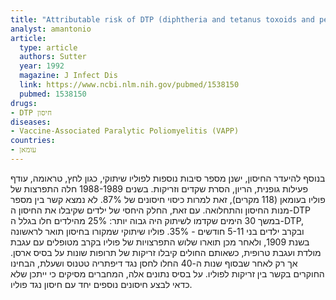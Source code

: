 ```yaml
---
title: "Attributable risk of DTP (diphtheria and tetanus toxoids and pertussis vaccine) injection in provoking paralytic poliomyelitis during a large outbreak in Oman"
analyst: amantonio
article:
  type: article
  authors: Sutter
  year: 1992
  magazine: J Infect Dis
  link: https://www.ncbi.nlm.nih.gov/pubmed/1538150
  pubmed: 1538150
drugs:
- DTP חיסון
diseases:
- Vaccine-Associated Paralytic Poliomyelitis (VAPP)
countries:
- עומאן
---
```


בנוסף להיעדר החיסון, ישנן מספר סיבות נוספות לפוליו שיתוקי, כגון לחץ, טראומה, עודף פעילות גופנית, הריון, הסרת שקדים וזריקות.
בשנים 1988-1989 חלה התפרצות של פוליו בעומאן (118 מקרים), זאת למרות כיסוי חיסונים של 87%. לא נמצא קשר בין מספר מנות החיסון והתחלואה. עם זאת, החלק היחסי של ילדים שקיבלו את החיסון ה-DTP במשך 30 הימים שקדמו לשיתוק היה גבוה יותר: 25% מהילדים חלו בגלל ה-DTP, ובקרב ילדים בני 5-11 חודשים - 35%.
פוליו שיתוקי שמקורו בחיסון תואר לראשונה בשנת 1909, ולאחר מכן תוארו שלוש התפרצויות של פוליו בקרב מטופלים עם עגבת מולדת ועגבת טרופית, כשאותם החולים קיבלו זריקות של תרופות שונות על בסיס ארסן. אך רק לאחר שבסוף שנות ה-40 החלו לחסן נגד דיפתריה טטנוס ושעלת, הבחינו החוקרים בקשר בין זריקות לפוליו.
על בסיס נתונים אלה, המחברים מסיקים כי ייתכן שלא כדאי לבצע חיסונים נוספים יחד עם חיסון נגד פוליו.
